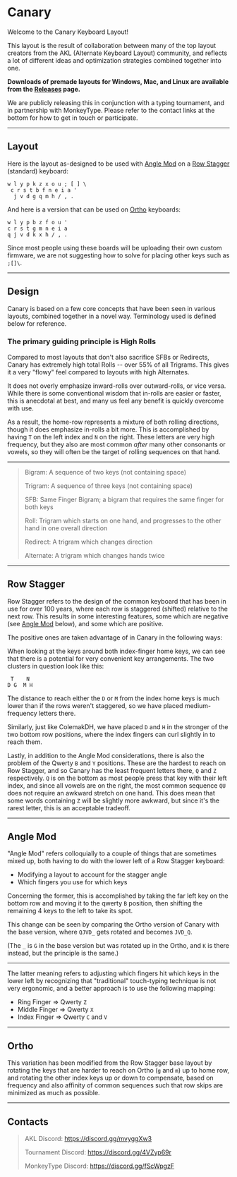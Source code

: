 # Canary

Welcome to the Canary Keyboard Layout!

This layout is the result of collaboration between many of the top layout creators from the AKL (Alternate Keyboard Layout) community, and reflects a lot of different ideas and optimization strategies combined together into one.

**Downloads of premade layouts for Windows, Mac, and Linux are available from the [Releases](https://github.com/Apsu/Canary/releases) page.**

We are publicly releasing this in conjunction with a typing tournament, and in partnership with MonkeyType. Please refer to the contact links at the bottom for how to get in touch or participate.

---

## Layout

Here is the layout as-designed to be used with [Angle Mod](#angle-mod) on a [Row Stagger](#row-stagger) (standard) keyboard:

```
w l y p k z x o u ; [ ] \
 c r s t b f n e i a '
  j v d g q m h / , .
```

And here is a version that can be used on [Ortho](#ortho) keyboards:

```
w l y p b z f o u '
c r s t g m n e i a
q j v d k x h / , .
```

Since most people using these boards will be uploading their own custom firmware, we are not suggesting how to solve for placing other keys such as `;[]\`.

---

## Design

Canary is based on a few core concepts that have been seen in various layouts, combined together in a novel way. Terminology used is defined below for reference.

### The primary guiding principle is **High Rolls**

Compared to most layouts that don't also sacrifice SFBs or Redirects, Canary has extremely high total Rolls -- over 55% of all Trigrams. This gives it a very "flowy" feel compared to layouts with high Alternates.

It does not overly emphasize inward-rolls over outward-rolls, or vice versa. While there is some conventional wisdom that in-rolls are easier or faster, this is anecdotal at best, and many us feel any benefit is quickly overcome with use.

As a result, the home-row represents a mixture of both rolling directions, though it does emphasize in-rolls a bit more. This is accomplished by having `T` on the left index and `N` on the right. These letters are very high frequency, but they also are most common *after* many other consonants or vowels, so they will often be the target of rolling sequences on that hand.




---

> Bigram: A sequence of two keys (not containing space)
>
> Trigram: A sequence of three keys (not containing space)
>
> SFB: Same Finger Bigram; a bigram that requires the same finger for both keys
>
> Roll: Trigram which starts on one hand, and progresses to the other hand in one overall direction
>
> Redirect: A trigram which changes direction
>
> Alternate: A trigram which changes hands twice

---

## Row Stagger

Row Stagger refers to the design of the common keyboard that has been in use for over 100 years, where each row is staggered (shifted) relative to the next row. This results in some interesting features, some which are negative (see [Angle Mod](#angle-mod) below), and some which are positive.

The positive ones are taken advantage of in Canary in the following ways:

When looking at the keys around both index-finger home keys, we can see that there is a potential for very convenient key arrangements. The two clusters in question look like this:

```
 T    N
D G  M H
```

The distance to reach either the `D` or `M` from the index home keys is much lower than if the rows weren't staggered, so we have placed medium-frequency letters there.

Similarly, just like ColemakDH, we have placed `D` and `H` in the stronger of the two bottom row positions, where the index fingers can curl slightly in to reach them.

Lastly, in addition to the Angle Mod considerations, there is also the problem of the Qwerty `B` and `Y` positions. These are the hardest to reach on Row Stagger, and so Canary has the least frequent letters there, `Q` and `Z` respectively. `Q` is on the bottom as most people press that key with their left index, and since all vowels are on the right, the most common sequence `QU` does not require an awkward stretch on one hand. This does mean that some words containing `Z` will be slightly more awkward, but since it's the rarest letter, this is an acceptable tradeoff.

---

## Angle Mod

"Angle Mod" refers colloquially to a couple of things that are sometimes mixed up, both having to do with the lower left of a Row Stagger keyboard:

- Modifying a layout to account for the stagger angle
- Which fingers you use for which keys

Concerning the former, this is accomplished by taking the far left key on the bottom row and moving it to the qwerty `B` position, then shifting the remaining 4 keys to the left to take its spot.

This change can be seen by comparing the Ortho version of Canary with the base version, where `QJVD_` gets rotated and becomes `JVD_Q`.

(The `_` is `G` in the base version but was rotated up in the Ortho, and `K` is there instead, but the principle is the same.)

---

The latter meaning refers to adjusting which fingers hit which keys in the lower left by recognizing that "traditional" touch-typing technique is not very ergonomic, and a better approach is to use the following mapping:

- Ring Finger => Qwerty `Z`
- Middle Finger => Qwerty `X`
- Index Finger => Qwerty `C` and `V`

---

## Ortho

This variation has been modified from the Row Stagger base layout by rotating the keys that are harder to reach on Ortho (`g` and `m`) up to home row, and rotating the other index keys up or down to compensate, based on frequency and also affinity of common sequences such that row skips are minimized as much as possible.

---

## Contacts

> AKL Discord: https://discord.gg/mvyggXw3
>
> Tournament Discord: https://discord.gg/4VZyp69r
>
> MonkeyType Discord: https://discord.gg/fScWpgzF